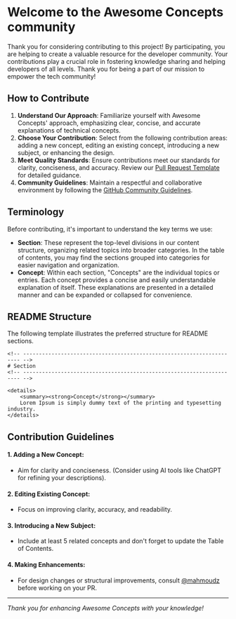 # Welcome to the Awesome Concepts community

Thank you for considering contributing to this project! By participating, you are helping to create a valuable resource for the developer community. Your contributions play a crucial role in fostering knowledge sharing and helping developers of all levels. Thank you for being a part of our mission to empower the tech community!

## How to Contribute

1. **Understand Our Approach**: Familiarize yourself with Awesome Concepts' approach, emphasizing clear, concise, and accurate explanations of technical concepts.
2. **Choose Your Contribution**: Select from the following contribution areas: adding a new concept, editing an existing concept, introducing a new subject, or enhancing the design.
3. **Meet Quality Standards**: Ensure contributions meet our standards for clarity, conciseness, and accuracy. Review our [Pull Request Template](#) for detailed guidance.
4. **Community Guidelines**: Maintain a respectful and collaborative environment by following the [GitHub Community Guidelines](https://docs.github.com/en/github/site-policy/github-community-guidelines).

## Terminology

Before contributing, it's important to understand the key terms we use:

- **Section**: These represent the top-level divisions in our content structure, organizing related topics into broader categories. In the table of contents, you may find the sections grouped into categories for easier navigation and organization.
- **Concept**: Within each section, "Concepts" are the individual topics or entries. Each concept provides a concise and easily understandable explanation of itself. These explanations are presented in a detailed manner and can be expanded or collapsed for convenience.

## README Structure

The following template illustrates the preferred structure for README sections.

```
<!-- --------------------------------------------------------------------- -->
# Section
<!-- --------------------------------------------------------------------- -->

<details>
    <summary><strong>Concept</strong></summary>
    Lorem Ipsum is simply dummy text of the printing and typesetting industry.
</details>
```

## Contribution Guidelines

#### 1. **Adding a New Concept**: 
- Aim for clarity and conciseness. (Consider using AI tools like ChatGPT for refining your descriptions).

#### 2. **Editing Existing Concept**:
- Focus on improving clarity, accuracy, and readability.

#### 3. **Introducing a New Subject**:
- Include at least 5 related concepts and don't forget to update the Table of Contents.

#### 4. **Making Enhancements**:
- For design changes or structural improvements, consult [@mahmoudz](https://github.com/Mahmoudz) before working on your PR.

---

*Thank you for enhancing Awesome Concepts with your knowledge!*
